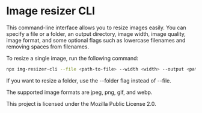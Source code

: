# Image resizer CLI

This command-line interface allows you to resize images easily. You can specify a file or a folder, an output directory, image width, image quality, image format, and some optional flags such as lowercase filenames and removing spaces from filenames.

To resize a single image, run the following command:

```bash
npx img-resizer-cli --file <path-to-file> --width <width> --output <path-to-output-folder> --quality <quality> --format <image-format>
```

If you want to resize a folder, use the --folder flag instead of --file.

The supported image formats are jpeg, png, gif, and webp.

This project is licensed under the Mozilla Public License 2.0.
